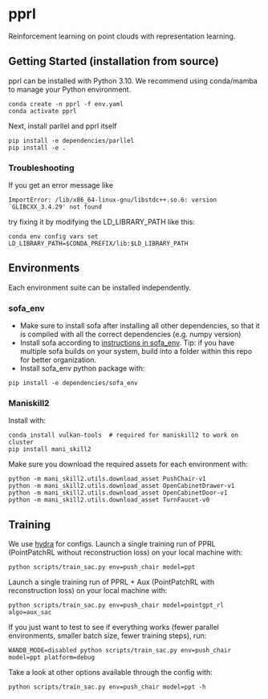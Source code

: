 # pprl

Reinforcement learning on point clouds with representation learning.

## Getting Started (installation from source)

pprl can be installed with Python 3.10. We recommend using conda/mamba to manage your Python environment.

```
conda create -n pprl -f env.yaml
conda activate pprl
```

Next, install parllel and pprl itself
```
pip install -e dependencies/parllel
pip install -e .
```

### Troubleshooting

If you get an error message like

```
ImportError: /lib/x86_64-linux-gnu/libstdc++.so.6: version `GLIBCXX_3.4.29' not found
```

try fixing it by modifying the LD_LIBRARY_PATH like this:

```
conda env config vars set LD_LIBRARY_PATH=$CONDA_PREFIX/lib:$LD_LIBRARY_PATH
```

## Environments

Each environment suite can be installed independently.

### sofa_env

- Make sure to install sofa after installing all other dependencies, so that it is compiled with all the correct dependencies (e.g. numpy version)
- Install sofa according to [instructions in sofa_env](https://github.com/balazsgyenes/sofa_env/blob/main/docs/source/setting_up_sofa.rst). Tip: if you have multiple sofa builds on your system, build into a folder within this repo for better organization.
- Install sofa_env python package with:
```
pip install -e dependencies/sofa_env
```

### Maniskill2

Install with:
```
conda install vulkan-tools  # required for maniskill2 to work on cluster
pip install mani_skill2
```

Make sure you download the required assets for each environment with:
```
python -m mani_skill2.utils.download_asset PushChair-v1
python -m mani_skill2.utils.download_asset OpenCabinetDrawer-v1
python -m mani_skill2.utils.download_asset OpenCabinetDoor-v1
python -m mani_skill2.utils.download_asset TurnFaucet-v0
```

## Training

We use [hydra](https://hydra.cc/docs/intro/) for configs.
Launch a single training run of PPRL (PointPatchRL without reconstruction loss) on your local machine with:
```
python scripts/train_sac.py env=push_chair model=ppt
```

Launch a single training run of PPRL + Aux (PointPatchRL with reconstruction loss) on your local machine with:
```
python scripts/train_sac.py env=push_chair model=pointgpt_rl algo=aux_sac
```


If you just want to test to see if everything works (fewer parallel environments, smaller batch size, fewer training steps), run:
```
WANDB_MODE=disabled python scripts/train_sac.py env=push_chair model=ppt platform=debug
```

Take a look at other options available through the config with:
```
python scripts/train_sac.py env=push_chair model=ppt -h
```
